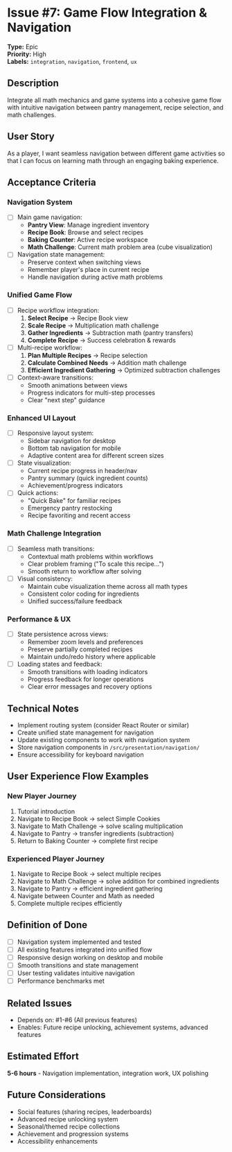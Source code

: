 # Issue #7: Game Flow Integration & Navigation

**Type:** Epic  
**Priority:** High  
**Labels:** `integration`, `navigation`, `frontend`, `ux`

## Description

Integrate all math mechanics and game systems into a cohesive game flow with intuitive navigation between pantry management, recipe selection, and math challenges.

## User Story

As a player, I want seamless navigation between different game activities so that I can focus on learning math through an engaging baking experience.

## Acceptance Criteria

### Navigation System
- [ ] Main game navigation:
  - **Pantry View**: Manage ingredient inventory
  - **Recipe Book**: Browse and select recipes  
  - **Baking Counter**: Active recipe workspace
  - **Math Challenge**: Current math problem area (cube visualization)
- [ ] Navigation state management:
  - Preserve context when switching views
  - Remember player's place in current recipe
  - Handle navigation during active math problems

### Unified Game Flow
- [ ] Recipe workflow integration:
  1. **Select Recipe** → Recipe Book view
  2. **Scale Recipe** → Multiplication math challenge
  3. **Gather Ingredients** → Subtraction math (pantry transfers)
  4. **Complete Recipe** → Success celebration & rewards
- [ ] Multi-recipe workflow:
  1. **Plan Multiple Recipes** → Recipe selection
  2. **Calculate Combined Needs** → Addition math challenge
  3. **Efficient Ingredient Gathering** → Optimized subtraction challenges
- [ ] Context-aware transitions:
  - Smooth animations between views
  - Progress indicators for multi-step processes
  - Clear "next step" guidance

### Enhanced UI Layout
- [ ] Responsive layout system:
  - Sidebar navigation for desktop
  - Bottom tab navigation for mobile
  - Adaptive content area for different screen sizes
- [ ] State visualization:
  - Current recipe progress in header/nav
  - Pantry summary (quick ingredient counts)
  - Achievement/progress indicators
- [ ] Quick actions:
  - "Quick Bake" for familiar recipes
  - Emergency pantry restocking
  - Recipe favoriting and recent access

### Math Challenge Integration
- [ ] Seamless math transitions:
  - Contextual math problems within workflows
  - Clear problem framing ("To scale this recipe...")
  - Smooth return to workflow after solving
- [ ] Visual consistency:
  - Maintain cube visualization theme across all math types
  - Consistent color coding for ingredients
  - Unified success/failure feedback

### Performance & UX
- [ ] State persistence across views:
  - Remember zoom levels and preferences
  - Preserve partially completed recipes
  - Maintain undo/redo history where applicable
- [ ] Loading states and feedback:
  - Smooth transitions with loading indicators
  - Progress feedback for longer operations
  - Clear error messages and recovery options

## Technical Notes

- Implement routing system (consider React Router or similar)
- Create unified state management for navigation
- Update existing components to work with navigation system
- Store navigation components in `/src/presentation/navigation/`
- Ensure accessibility for keyboard navigation

## User Experience Flow Examples

### New Player Journey
1. Tutorial introduction
2. Navigate to Recipe Book → select Simple Cookies
3. Navigate to Math Challenge → solve scaling multiplication
4. Navigate to Pantry → transfer ingredients (subtraction)
5. Return to Baking Counter → complete first recipe

### Experienced Player Journey  
1. Navigate to Recipe Book → select multiple recipes
2. Navigate to Math Challenge → solve addition for combined ingredients
3. Navigate to Pantry → efficient ingredient gathering
4. Navigate between Counter and Math as needed
5. Complete multiple recipes efficiently

## Definition of Done

- [ ] Navigation system implemented and tested
- [ ] All existing features integrated into unified flow
- [ ] Responsive design working on desktop and mobile
- [ ] Smooth transitions and state management
- [ ] User testing validates intuitive navigation
- [ ] Performance benchmarks met

## Related Issues

- Depends on: #1-#6 (All previous features)
- Enables: Future recipe unlocking, achievement systems, advanced features

## Estimated Effort

**5-6 hours** - Navigation implementation, integration work, UX polishing

## Future Considerations

- Social features (sharing recipes, leaderboards)
- Advanced recipe unlocking system
- Seasonal/themed recipe collections
- Achievement and progression systems
- Accessibility enhancements